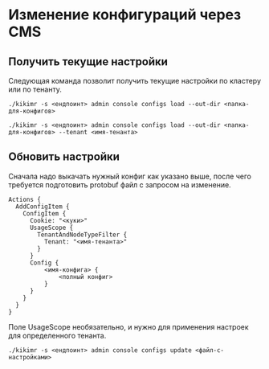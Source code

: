 # Изменение конфигураций через CMS

## Получить текущие настройки

Следующая команда позволит получить текущие настройки по кластеру или по тенанту.

```
./kikimr -s <ендпоинт> admin console configs load --out-dir <папка-для-конфигов>
```

```
./kikimr -s <ендпоинт> admin console configs load --out-dir <папка-для-конфигов> --tenant <имя-тенанта>
```

## Обновить настройки

Сначала надо выкачать нужный конфиг как указано выше, после чего требуется подготовить protobuf файл с запросом на изменение.

```
Actions {
  AddConfigItem {
    ConfigItem {
      Cookie: "<куки>"
      UsageScope {
        TenantAndNodeTypeFilter {
          Tenant: "<имя-тенанта>"
        }
      }
      Config {
          <имя-конфига> {
              <полный конфиг>
          }
      }
    }
  }
}
```

Поле UsageScope необязательно, и нужно для применения настроек для определенного тенанта.

```
./kikimr -s <ендпоинт> admin console configs update <файл-с-настройками>
```
